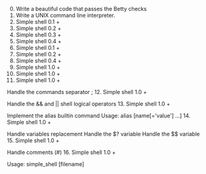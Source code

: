 0. Write a beautiful code that passes the Betty checks
1. Write a UNIX command line interpreter.
2. Simple shell 0.1 +
3. Simple shell 0.2 +
4. Simple shell 0.3 +
5. Simple shell 0.4 +
6. Simple shell 0.1 +
7. Simple shell 0.2 +
8. Simple shell 0.4 +
9. Simple shell 1.0 +
10. Simple shell 1.0 +
11. Simple shell 1.0 +

Handle the commands separator ;
12. Simple shell 1.0 +

Handle the && and || shell logical operators
13. Simple shell 1.0 +

Implement the alias builtin command
Usage: alias [name[='value'] ...]
14. Simple shell 1.0 +

Handle variables replacement
Handle the $? variable
Handle the $$ variable
15. Simple shell 1.0 +

Handle comments (#)
16. Simple shell 1.0 +

Usage: simple_shell [filename]
